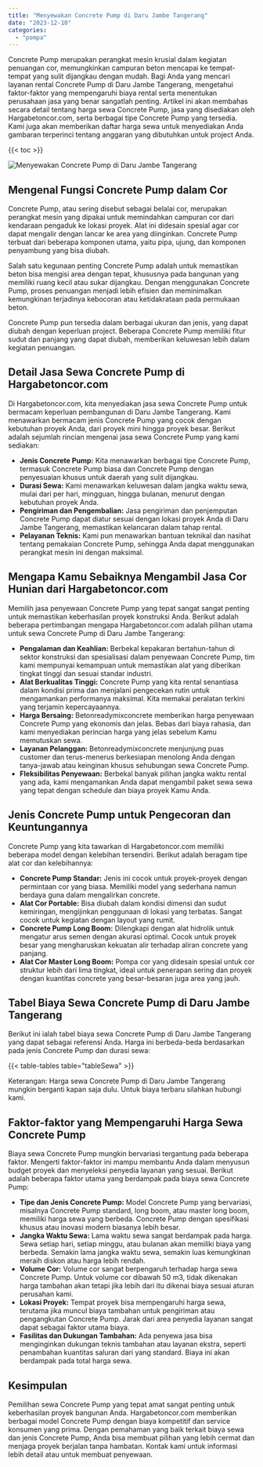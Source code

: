 ```yaml
---
title: "Menyewakan Concrete Pump di Daru Jambe Tangerang"
date: "2023-12-10"
categories: 
  - "pompa"
---
```




Concrete Pump merupakan perangkat mesin krusial dalam kegiatan penuangan cor, memungkinkan campuran beton mencapai ke tempat-tempat yang sulit dijangkau dengan mudah. Bagi Anda yang mencari layanan rental Concrete Pump di Daru Jambe Tangerang, mengetahui faktor-faktor yang mempengaruhi biaya rental serta menentukan perusahaan jasa yang benar sangatlah penting. Artikel ini akan membahas secara detail tentang harga sewa Concrete Pump, jasa yang disediakan oleh Hargabetoncor.com, serta berbagai tipe Concrete Pump yang tersedia. Kami juga akan memberikan daftar harga sewa untuk menyediakan Anda gambaran terperinci tentang anggaran yang dibutuhkan untuk project Anda.

{{< toc >}}

![Menyewakan Concrete Pump di Daru Jambe Tangerang](https://hargareadymixid.github.io/pompa/concrete-pump%20(6).png)

## Mengenal Fungsi Concrete Pump dalam Cor

Concrete Pump, atau sering disebut sebagai belalai cor, merupakan perangkat mesin yang dipakai untuk memindahkan campuran cor dari kendaraan pengaduk ke lokasi proyek. Alat ini didesain spesial agar cor dapat mengalir dengan lancar ke area yang diinginkan. Concrete Pump terbuat dari beberapa komponen utama, yaitu pipa, ujung, dan komponen penyambung yang bisa diubah.

Salah satu kegunaan penting Concrete Pump adalah untuk memastikan beton bisa mengisi area dengan tepat, khususnya pada bangunan yang memiliki ruang kecil atau sukar dijangkau. Dengan menggunakan Concrete Pump, proses penuangan menjadi lebih efisien dan meminimalkan kemungkinan terjadinya kebocoran atau ketidakrataan pada permukaan beton.

Concrete Pump pun tersedia dalam berbagai ukuran dan jenis, yang dapat diubah dengan keperluan project. Beberapa Concrete Pump memiliki fitur sudut dan panjang yang dapat diubah, memberikan keluwesan lebih dalam kegiatan penuangan.

## Detail Jasa Sewa Concrete Pump di Hargabetoncor.com

Di Hargabetoncor.com, kita menyediakan jasa sewa Concrete Pump untuk bermacam keperluan pembangunan di Daru Jambe Tangerang. Kami menawarkan bermacam jenis Concrete Pump yang cocok dengan kebutuhan proyek Anda, dari proyek mini hingga proyek besar. Berikut adalah sejumlah rincian mengenai jasa sewa Concrete Pump yang kami sediakan:

- **Jenis Concrete Pump:** Kita menawarkan berbagai tipe Concrete Pump, termasuk Concrete Pump biasa dan Concrete Pump dengan penyesuaian khusus untuk daerah yang sulit dijangkau.
- **Durasi Sewa:** Kami menawarkan keluwesan dalam jangka waktu sewa, mulai dari per hari, mingguan, hingga bulanan, menurut dengan kebutuhan proyek Anda.
- **Pengiriman dan Pengembalian:** Jasa pengiriman dan penjemputan Concrete Pump dapat diatur sesuai dengan lokasi proyek Anda di Daru Jambe Tangerang, memastikan kelancaran dalam tahap rental.
- **Pelayanan Teknis:** Kami pun menawarkan bantuan teknikal dan nasihat tentang pemakaian Concrete Pump, sehingga Anda dapat menggunakan perangkat mesin ini dengan maksimal.

## Mengapa Kamu Sebaiknya Mengambil Jasa Cor Hunian dari Hargabetoncor.com

Memilih jasa penyewaan Concrete Pump yang tepat sangat sangat penting untuk memastikan keberhasilan proyek konstruksi Anda. Berikut adalah beberapa pertimbangan mengapa Hargabetoncor.com adalah pilihan utama untuk sewa Concrete Pump di Daru Jambe Tangerang:

- **Pengalaman dan Keahlian:** Berbekal kepakaran bertahun-tahun di sektor konstruksi dan spesialisasi dalam penyewaan Concrete Pump, tim kami mempunyai kemampuan untuk memastikan alat yang diberikan tingkat tinggi dan sesuai standar industri.
- **Alat Berkualitas Tinggi:** Concrete Pump yang kita rental senantiasa dalam kondisi prima dan menjalani pengecekan rutin untuk mengamankan performanya maksimal. Kita memakai peralatan terkini yang terjamin kepercayaannya.
- **Harga Bersaing:** Betonreadymixconcrete memberikan harga penyewaan Concrete Pump yang ekonomis dan jelas. Bebas dari biaya rahasia, dan kami menyediakan perincian harga yang jelas sebelum Kamu memutuskan sewa.
- **Layanan Pelanggan:** Betonreadymixconcrete menjunjung puas customer dan terus-menerus berkesiapan menolong Anda dengan tanya-jawab atau keinginan khusus sehubungan sewa Concrete Pump.
- **Fleksibilitas Penyewaan:** Berbekal banyak pilihan jangka waktu rental yang ada, kami mengamankan Anda dapat mengambil paket sewa sewa yang tepat dengan schedule dan biaya proyek Kamu Anda.

## Jenis Concrete Pump untuk Pengecoran dan Keuntungannya

Concrete Pump yang kita tawarkan di Hargabetoncor.com memiliki beberapa model dengan kelebihan tersendiri. Berikut adalah beragam tipe alat cor dan kelebihannya:

- **Concrete Pump Standar:** Jenis ini cocok untuk proyek-proyek dengan permintaan cor yang biasa. Memiliki model yang sederhana namun berdaya guna dalam mengalirkan concrete.
- **Alat Cor Portable:** Bisa diubah dalam kondisi dimensi dan sudut kemiringan, mengijinkan penggunaan di lokasi yang terbatas. Sangat cocok untuk kegiatan dengan layout yang rumit.
- **Concrete Pump Long Boom:** Dilengkapi dengan alat hidrolik untuk mengatur arus semen dengan akurasi optimal. Cocok untuk proyek besar yang mengharuskan kekuatan alir terhadap aliran concrete yang panjang.
- **Alat Cor Master Long Boom:** Pompa cor yang didesain spesial untuk cor struktur lebih dari lima tingkat, ideal untuk penerapan sering dan proyek dengan kuantitas concrete yang besar-besaran juga area yang jauh.

## Tabel Biaya Sewa Concrete Pump di Daru Jambe Tangerang

Berikut ini ialah tabel biaya sewa Concrete Pump di Daru Jambe Tangerang yang dapat sebagai referensi Anda. Harga ini berbeda-beda berdasarkan pada jenis Concrete Pump dan durasi sewa:

{{< table-tables table="tableSewa" >}}

Keterangan: Harga sewa Concrete Pump di Daru Jambe Tangerang mungkin berganti kapan saja dulu. Untuk biaya terbaru silahkan hubungi kami.

## Faktor-faktor yang Mempengaruhi Harga Sewa Concrete Pump

Biaya sewa Concrete Pump mungkin bervariasi tergantung pada beberapa faktor. Mengerti faktor-faktor ini mampu membantu Anda dalam menyusun budget proyek dan menyeleksi penyedia layanan yang sesuai. Berikut adalah beberapa faktor utama yang berdampak pada biaya sewa Concrete Pump:

- **Tipe dan Jenis Concrete Pump:** Model Concrete Pump yang bervariasi, misalnya Concrete Pump standard, long boom, atau master long boom, memiliki harga sewa yang berbeda. Concrete Pump dengan spesifikasi khusus atau inovasi modern biasanya lebih besar.
- **Jangka Waktu Sewa:** Lama waktu sewa sangat berdampak pada harga. Sewa setiap hari, setiap minggu, atau bulanan akan memiliki biaya yang berbeda. Semakin lama jangka waktu sewa, semakin luas kemungkinan meraih diskon atau harga lebih rendah.
- **Volume Cor:** Volume cor sangat berpengaruh terhadap harga sewa Concrete Pump. Untuk volume cor dibawah 50 m3, tidak dikenakan harga tambahan akan tetapi jika lebih dari itu dikenai biaya sesuai aturan perusahan kami.
- **Lokasi Proyek:** Tempat proyek bisa mempengaruhi harga sewa, terutama jika muncul biaya tambahan untuk pengiriman atau pengangkutan Concrete Pump. Jarak dari area penyedia layanan sangat dapat sebagai faktor utama biaya.
- **Fasilitas dan Dukungan Tambahan:** Ada penyewa jasa bisa menginginkan dukungan teknis tambahan atau layanan ekstra, seperti penambahan kuantitas saluran dari yang standard. Biaya ini akan berdampak pada total harga sewa.

## Kesimpulan

Pemilihan sewa Concrete Pump yang tepat amat sangat penting untuk keberhasilan proyek bangunan Anda. Hargabetoncor.com memberikan berbagai model Concrete Pump dengan biaya kompetitif dan service konsumen yang prima. Dengan pemahaman yang baik terkait biaya sewa dan jenis Concrete Pump, Anda bisa membuat pilihan yang lebih cermat dan menjaga proyek berjalan tanpa hambatan. Kontak kami untuk informasi lebih detail atau untuk membuat penyewaan.
